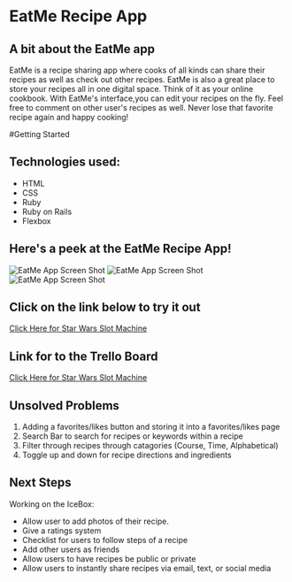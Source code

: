 # EatMe Recipe App

## A bit about the EatMe app
EatMe is a recipe sharing app where cooks of all kinds can share their recipes as well as check out other recipes. EatMe is also a great place to store your recipes all in one digital space. Think of it as your online cookbook. With EatMe's interface,you can edit your recipes on the fly. Feel free to comment on other user's recipes as well. Never lose that favorite recipe again and happy cooking!

#Getting Started

## Technologies used:
* HTML
* CSS
* Ruby
* Ruby on Rails
* Flexbox

## Here's a peek at the EatMe Recipe App!
![EatMe App Screen Shot](https://i.imgur.com/trJt2cX.png)
![EatMe App Screen Shot](https://i.imgur.com/X1HXs1R.png)
![EatMe App Screen Shot](https://i.imgur.com/Z03jXxO.png)

## Click on the link below to try it out

[Click Here for Star Wars Slot Machine](https://eat-me-recipes.herokuapp.com/)

## Link for to the Trello Board
[Click Here for Star Wars Slot Machine](https://trello.com/b/sPGEzUe4/eat-me-project-2-wdi)

## Unsolved Problems
1. Adding a favorites/likes button and storing it into a favorites/likes page
1. Search Bar to search for recipes or keywords within a recipe
1. Filter through recipes through catagories (Course, Time, Alphabetical)
1. Toggle up and down for recipe directions and ingredients


## Next Steps
Working on the IceBox:
* Allow user to add photos of their recipe.
* Give a ratings system
* Checklist for users to follow steps of a recipe
* Add other users as friends
* Allow users to have recipes be public or private
* Allow users to instantly share recipes via email, text, or social media




